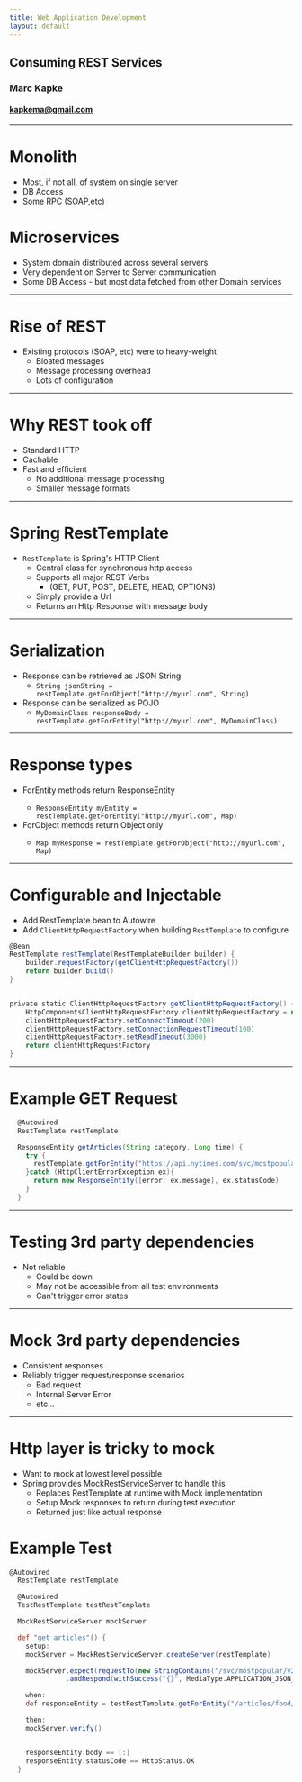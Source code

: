 ```yaml
---
title: Web Application Development
layout: default
---
```


## Consuming REST Services

### Marc Kapke

#### kapkema@gmail.com

---

# Monolith

- Most, if not all, of system on single server
- DB Access
- Some RPC (SOAP,etc)

# Microservices

- System domain distributed across several servers
- Very dependent on Server to Server communication
- Some DB Access - but most data fetched from other Domain services

---

# Rise of REST
- Existing protocols (SOAP, etc) were to heavy-weight
    - Bloated messages
    - Message processing overhead
    - Lots of configuration

---

# Why REST took off
- Standard HTTP
- Cachable
- Fast and efficient
    - No additional message processing
    - Smaller message formats

---

# Spring RestTemplate

- `RestTemplate` is Spring's HTTP Client
    - Central class for synchronous http access
    - Supports all major REST Verbs
        - (GET, PUT, POST, DELETE, HEAD, OPTIONS)
    - Simply provide a Url
    - Returns an Http Response with message body

---

# Serialization
- Response can be retrieved as JSON String
    - `String jsonString = restTemplate.getForObject("http://myurl.com", String)`
- Response can be serialized as POJO
    - `MyDomainClass responseBody = restTemplate.getForEntity("http://myurl.com", MyDomainClass)`

---

# Response types
- <verb>ForEntity methods return ResponseEntity
    - `ResponseEntity myEntity = restTemplate.getForEntity("http://myurl.com", Map)`
- <verb>ForObject methods return Object only
    - `Map myResponse = restTemplate.getForObject("http://myurl.com", Map)`

---

# Configurable and Injectable
- Add RestTemplate bean to Autowire
- Add `ClientHttpRequestFactory` when building `RestTemplate` to configure

``` groovy
@Bean
RestTemplate restTemplate(RestTemplateBuilder builder) {
    builder.requestFactory(getClientHttpRequestFactory())
    return builder.build()
}


private static ClientHttpRequestFactory getClientHttpRequestFactory() {
    HttpComponentsClientHttpRequestFactory clientHttpRequestFactory = new HttpComponentsClientHttpRequestFactory()
    clientHttpRequestFactory.setConnectTimeout(200)
    clientHttpRequestFactory.setConnectionRequestTimeout(100)
    clientHttpRequestFactory.setReadTimeout(3000)
    return clientHttpRequestFactory
}
```

---

# Example GET Request

``` groovy
  @Autowired
  RestTemplate restTemplate

  ResponseEntity getArticles(String category, Long time) {
    try {
      restTemplate.getForEntity("https://api.nytimes.com/svc/mostpopular/v2/mostviewed/${category}/${time}.json?api-key=<key>&offset=0", Map)
    }catch (HttpClientErrorException ex){
      return new ResponseEntity([error: ex.message], ex.statusCode)
    }
  }
```

---

# Testing 3rd party dependencies
- Not reliable
    - Could be down
    - May not be accessible from all test environments
    - Can't trigger error states

---

# Mock 3rd party dependencies
- Consistent responses
- Reliably trigger request/response scenarios
    - Bad request
    - Internal Server Error
    - etc...

---

# Http layer is tricky to mock
- Want to mock at lowest level possible
- Spring provides MockRestServiceServer to handle this
    - Replaces RestTemplate at runtime with Mock implementation
    - Setup Mock responses to return during test execution
    - Returned just like actual response

# Example Test

``` groovy
@Autowired
  RestTemplate restTemplate

  @Autowired
  TestRestTemplate testRestTemplate

  MockRestServiceServer mockServer

  def "get articles"() {
    setup:
    mockServer = MockRestServiceServer.createServer(restTemplate)

    mockServer.expect(requestTo(new StringContains("/svc/mostpopular/v2/mostviewed/food/1.json"))).andExpect(method(HttpMethod.GET))
              .andRespond(withSuccess("{}", MediaType.APPLICATION_JSON_UTF8))

    when:
    def responseEntity = testRestTemplate.getForEntity("/articles/food/1", Map)

    then:
    mockServer.verify()


    responseEntity.body == [:]
    responseEntity.statusCode == HttpStatus.OK
  }

```
